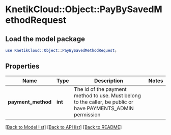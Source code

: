 # KnetikCloud::Object::PayBySavedMethodRequest

## Load the model package
```perl
use KnetikCloud::Object::PayBySavedMethodRequest;
```

## Properties
Name | Type | Description | Notes
------------ | ------------- | ------------- | -------------
**payment_method** | **int** | The id of the payment method to use. Must belong to the caller, be public or have PAYMENTS_ADMIN permission | 

[[Back to Model list]](../README.md#documentation-for-models) [[Back to API list]](../README.md#documentation-for-api-endpoints) [[Back to README]](../README.md)


